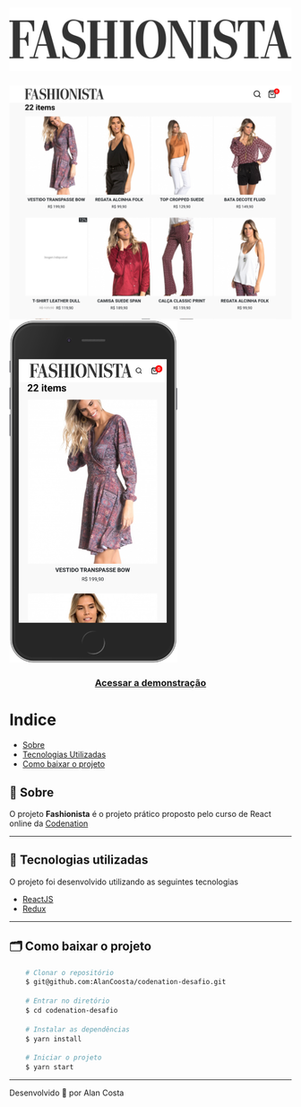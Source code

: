 <h1 align="center">
    <img src="src/assets/logo.svg">
</h1>

<img src="src/assets/home.png">
<img width="300" src="src/assets/home-mobile.png">

<h3 align="center">
    <a href="https://alancoosta-desafio-final.netlify.app/">Acessar a demonstração</a>
<h3 >

# Indice

- [Sobre](#-sobre)
- [Tecnologias Utilizadas](#-tecnologias-utilizadas)
- [Como baixar o projeto](#-como-baixar-o-projeto)

## 🔖 Sobre

O projeto **Fashionista** é o projeto prático proposto pelo curso de React online da [Codenation](https://github.com/codenation-dev)

---

## 🚀 Tecnologias utilizadas

O projeto foi desenvolvido utilizando as seguintes tecnologias

- [ReactJS](https://reactjs.org)
- [Redux](https://redux.js.org/)

---

## 🗂 Como baixar o projeto

```bash
    # Clonar o repositório
    $ git@github.com:AlanCoosta/codenation-desafio.git

    # Entrar no diretório
    $ cd codenation-desafio

    # Instalar as dependências
    $ yarn install

    # Iniciar o projeto
    $ yarn start
```

---

Desenvolvido 💜 por Alan Costa
